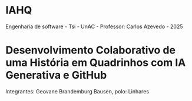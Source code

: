 # IAHQ
Engenharia de software - Tsi - UnAC - Professor: Carlos Azevedo -  2025 
# Desenvolvimento Colaborativo de uma História em Quadrinhos com IA Generativa e GitHub
Integrantes:
Geovane Brandemburg Bausen, polo: Linhares
